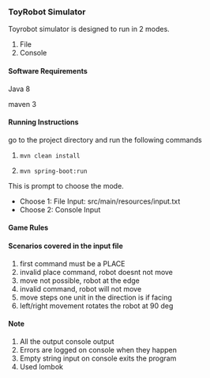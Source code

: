 ### ToyRobot Simulator

Toyrobot simulator is designed to run in 2 modes.
1. File 
2. Console

#### Software Requirements
Java 8 

maven 3

#### Running Instructions

go to the project directory and run the following commands

1. ```mvn clean install``` 

2. ```mvn spring-boot:run```

This is prompt to choose the mode.
- Choose 1: File Input:  src/main/resources/input.txt
- Choose 2: Console Input

#### Game Rules

#### Scenarios covered in the input file

1. first command must be a PLACE
2. invalid place command, robot doesnt not move
3. move not possible, robot at the edge
4. invalid command, robot will not move
5. move steps one unit in the direction is if facing
6. left/right movement rotates the robot at 90 deg


#### Note
1. All the output console output
2. Errors are logged on console when they happen
3. Empty string input on console exits the program
4. Used lombok 